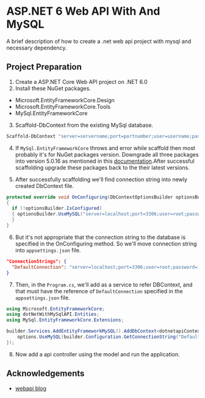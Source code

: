 
# ASP.NET 6 Web API With And MySQL

A brief description of how to create a .net web api project with mysql and necessary dependency.


## Project Preparation

1. Create a ASP.NET Core Web API project on .NET 6.0
2. Install these NuGet packages.
- Microsoft.EntityFrameworkCore.Design
- Microsoft.EntityFrameworkCore.Tools
- MySql.EntityFrameworkCore

3. Scaffold-DbContext from the existing MySql database.
```bash
Scaffold-DbContext "server=servername;port=portnumber;user=username;password=pass;database=databasename" MySql.EntityFrameworkCore -OutputDir Entities -f
```
4. If `MySql.EntityFrameworkCore` throws and error while scaffold then most probably it's for NuGet packages version.
Downgrade all three packages into version 5.0.16 as mentioned in this [documentation](https://dev.mysql.com/doc/connector-net/en/connector-net-entityframework-core-scaffold-example.html).After successful scaffolding upgrade these packages back to the their latest versions.

5. After successfully scaffolding we'll find connection string into newly created DbContext file.
```cs
protected override void OnConfiguring(DbContextOptionsBuilder optionsBuilder)
{
  if (!optionsBuilder.IsConfigured)
  { optionsBuilder.UseMySQL("server=localhost;port=3306;user=root;password=;database=database");
  }
}
```
6. But it's not appropriate that the connection string to the database is specified in the OnConfiguring method. So we'll move connection string into `appsettings.json` file.
```json
"ConnectionStrings": {
  "DefaultConnection": "server=localhost;port=3306;user=root;password=;database=demo;"
}
```
7. Then, in the `Program.cs`, we'll add as a service to refer DBContext, and that must have the reference of `DefaultConnection` specified in the `appsettings.json` file.
```cs
using Microsoft.EntityFrameworkCore;
using dotNetWithMySqlAPI.Entities;
using MySql.EntityFrameworkCore.Extensions;

builder.Services.AddEntityFrameworkMySQL().AddDbContext<dotnetapiContext>(options => {
    options.UseMySQL(builder.Configuration.GetConnectionString("DefaultConnection"));
});
```
8. Now add a api controller using the model and run the application.


## Acknowledgements

 - [webapi blog](https://www.c-sharpcorner.com/article/rest-api-with-asp-net-6-and-mysql/)
 
